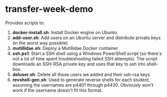 # transfer-week-demo
Provides scripts to:
  1. **docker-install.sh**: Install Docker engine on Ubuntu
  2. **add-user.sh**:       Add users on an Ubuntu server and distribute private keys (in the worst way possible)
  3. **mutillidae.sh**:     Deploy a Mutillidae Docker container
  4. **ssh.ps1**:           Start a SSH shell using a Windows PowerShell script (so there's not a lot of time spent troubleshooting failed SSH attempts). The script downloads an SSH-RSA private key and uses that key to ssh into shell-box.
  5. **deluser.sh**:        Delete all those users we added and their ssh-rsa keys
  6. **revshell-gen.sh**:   Used to generate reverse shells for each student, assuming the usernames are p4401 through p4430. Obviously won't work if the username  doesn't fit this format.
 
